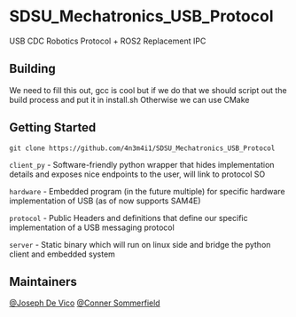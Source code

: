 # SDSU_Mechatronics_USB_Protocol
USB CDC Robotics Protocol + ROS2 Replacement IPC

## Building

We need to fill this out, gcc is cool but if we do that we should script out the build process and put it in install.sh
Otherwise we can use CMake

## Getting Started

    git clone https://github.com/4n3m4i1/SDSU_Mechatronics_USB_Protocol

`client_py` - Software-friendly python wrapper that hides implementation details and exposes nice endpoints to the user, will link to protocol SO

`hardware` - Embedded program (in the future multiple) for specific hardware implementation of USB (as of now supports SAM4E)   

`protocol` - Public Headers and definitions that define our specific implementation of a USB messaging protocol

`server` - Static binary which will run on linux side and bridge the python client and embedded system

## Maintainers

[@Joseph De Vico](https://github.com/4n3m4i1)
[@Conner Sommerfield](https://github.com/Repo-Factory/)